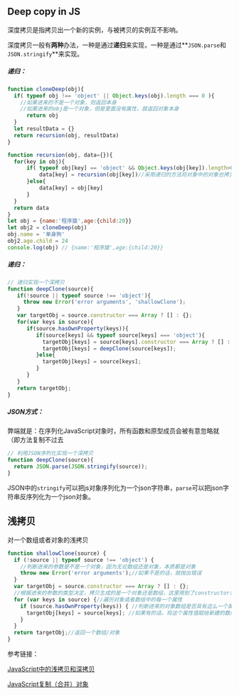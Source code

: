 ## Deep copy in JS

深度拷贝是指拷贝出一个新的实例，与被拷贝的实例互不影响。

深度拷贝一般有**两种**办法，一种是通过**递归**来实现，一种是通过**`JSON.parse`和`JSON.stringify`**来实现。

##### 递归：

```javascript
function cloneDeep(obj){
  if( typeof obj !== 'object' || Object.keys(obj).length === 0 ){
    //如果进来的不是一个对象，则返回本身
    //如果进来的obj是一个对象，但是里面没有属性，就返回对象本身
      return obj
  }
  let resultData = {}
  return recursion(obj, resultData)
}

function recursion(obj, data={}){
  for(key in obj){
      if( typeof obj[key] == 'object' && Object.keys(obj[key]).length>0 )){
          data[key] = recursion(obj[key])//采用递归的方法将对象中的对象也拷贝过来
      }else{
          data[key] = obj[key]
      }
  }
  return data
}
let obj = {name:'程序猿',age:{child:20}}
let obj2 = cloneDeep(obj)
obj.name = '单身狗'
obj2.age.child = 24
console.log(obj) // {name:'程序猿',age:{child:20}}
```

##### 递归：

```javascript
// 递归实现一个深拷贝
function deepClone(source){
   if(!source || typeof source !== 'object'){
     throw new Error('error arguments', 'shallowClone');
   }
   var targetObj = source.constructor === Array ? [] : {};
   for(var keys in source){
      if(source.hasOwnProperty(keys)){
         if(source[keys] && typeof source[keys] === 'object'){
           targetObj[keys] = source[keys].constructor === Array ? [] : {};
           targetObj[keys] = deepClone(source[keys]);
         }else{
           targetObj[keys] = source[keys];
         }
      } 
   }
   return targetObj;
}
```

##### JSON方式：

弊端就是：在序列化JavaScript对象时，所有函数和原型成员会被有意忽略就（即方法复制不过去

```javascript
// 利用JSON序列化实现一个深拷贝
function deepClone(source){
  return JSON.parse(JSON.stringify(source));
}
```

JSON中的`stringify`可以把js对象序列化为一个json字符串，`parse`可以把json字符串反序列化为一个json对象。



## 浅拷贝 

对一个数组或者对象的浅拷贝

```javascript
function shallowClone(source) {
  if (!source || typeof source !== 'object') {  
    //判断进来的参数是不是一个对象，因为无论数组还是对象，本质都是对象
    throw new Error('error arguments');//如果不是的话，就抛出错误
  }
  var targetObj = source.constructor === Array ? [] : {};
  //根据进来的参数的类型决定，拷贝生成的是一个对象还是数组，这里用到了constructor来判断对象的类型
  for (var keys in source) {//遍历对象或者数组中的每一个属性
    if (source.hasOwnProperty(keys)) { //判断进来的对象数组是否具有这么一个属性
      targetObj[keys] = source[keys]; //如果有的话，将这个属性值赋给新建的数组/对象
    }
  }
  return targetObj;//返回一个数组/对象
}
```





参考链接：

[JavaScript中的浅拷贝和深拷贝](https://segmentfault.com/a/1190000008637489)

[JavaScript复制（合并）对象](https://segmentfault.com/a/1190000011492291)

